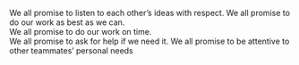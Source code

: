 We all promise to listen to each other’s ideas with respect.
We all promise to do our work as best as we can.  
We all promise to do our work on time.  
We all promise to ask for help if we need it. 
We all promise to be attentive to other teammates’ personal needs
